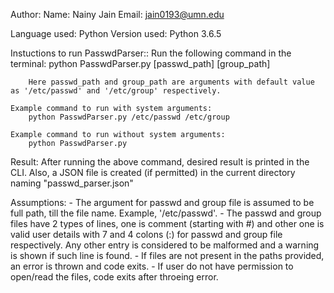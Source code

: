 Author: 
	Name: Nainy Jain
	Email: jain0193@umn.edu

Language used: Python
Version used: Python 3.6.5 

Instuctions to run PasswdParser::
	Run the following command in the terminal:
		python PasswdParser.py [passwd_path] [group_path]

		Here passwd_path and group_path are arguments with default value as '/etc/passwd' and '/etc/group' respectively.

	Example command to run with system arguments:
		python PasswdParser.py /etc/passwd /etc/group

	Example command to run without system arguments:
		python PasswdParser.py

Result:
	After running the above command, desired result is printed in the CLI. Also, a JSON file is created (if permitted) in the current directory naming "passwd_parser.json"

Assumptions:
	- The argument for passwd and group file is assumed to be full path, till the file name. Example, '/etc/passwd'.
	- The passwd and group files have 2 types of lines, one is comment (starting with #) and other one is valid user details with 7 and 4 colons (:) for passwd and group file respectively. Any other entry is considered to be malformed and a warning is shown if such line is found.
	- If files are not present in the paths provided, an error is thrown and code exits.
	- If user do not have permission to open/read the files, code exits after throeing error.